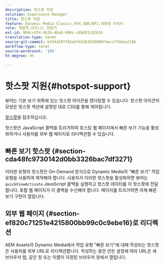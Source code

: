 ```yaml
---
description: 핫스팟 지원
solution: Experience Manager
title: 핫스팟 지원
feature: Dynamic Media Classic,뷰어,SDK/API,대화형 이미지
role: 개발자,비즈니스 전문가
exl-id: 9b9ccdf4-4639-4ba8-988c-c68d81192619
translation-type: tm+mt
source-git-commit: b4344397f82eb7d2d61020909f4acc7fddea210b
workflow-type: tm+mt
source-wordcount: '195'
ht-degree: 0%

---
```


# 핫스팟 지원{#hotspot-support}

뷰어는 기본 보기 위쪽에 있는 핫스팟 아이콘을 렌더링할 수 있습니다. 핫스팟 아이콘의 모양은 핫스팟 섹션에 설명된 대로 CSS를 통해 제어됩니다.

[핫스팟](../../c-html5-aem-asset-viewers/c-html5-aem-interactive-images/c-html5-aem-interactive-image-customizingviewer/r-html5-aem-int-image-customize-hotspots.md#reference-2ac3cc414ef2467390bf53145f1d8d74)을 참조하십시오.

핫스팟은 JavaScript 콜백을 트리거하여 호스팅 웹 페이지에서 빠른 보기 기능을 활성화하거나 사용자를 외부 웹 페이지로 리디렉션할 수 있습니다.

## 빠른 보기 핫스팟 {#section-cda48fc9730142d0bb3326bac7df3271}

이러한 유형의 핫스팟은 On-Demand 방식으로 Dynamic Media의 &quot;빠른 보기&quot; 작업 유형을 사용하여 제작해야 합니다. 사용자가 이러한 핫스팟을 활성화하면 뷰어는 `quickViewActivate` JavaScript 콜백을 실행하고 핫스팟 데이터를 이 핫스팟에 전달합니다. 포함 웹 페이지가 이 콜백을 수신해야 합니다. 페이지를 트리거하면 자체 빠른 보기 구현이 열립니다.

## 외부 웹 페이지 {#section-ef820c71251e4215800bb99c0c9ebe16}로 리디렉션

AEM Assets의 Dynamic Media에서 작업 유형 &quot;빠른 보기&quot;에 대해 작성되는 핫스팟은 사용자를 외부 URL로 리디렉션합니다. 작성하는 동안 만든 설정에 따라 URL은 새 브라우저 탭, 같은 창 또는 이름이 지정된 브라우저 창에서 열립니다.
